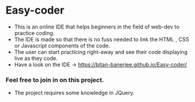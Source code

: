 # Easy-coder
- This is an online IDE that helps beginners in the field of web-dev to practice coding.
- The IDE is made so that there is no fuss needed to link the HTML , CSS or Javascript components of the code.
- The user can start practicing right-away and see their code displaying live as they code.
- Have a look on the IDE -> https://bitan-banerjee.github.io/Easy-coder/

### Feel free to join in on this project.
- The project requires some knowledge in JQuery.
